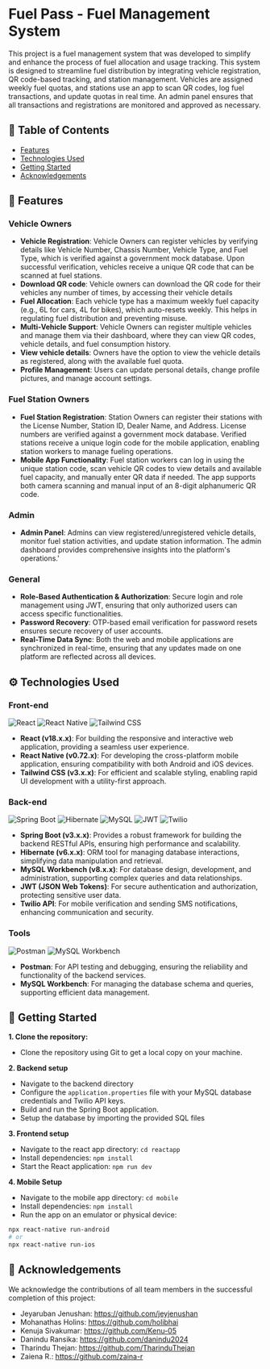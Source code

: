 # Fuel Pass - Fuel Management System
This project is a fuel management system that was developed to simplify and enhance the process of fuel allocation and usage tracking. This system is designed to streamline fuel distribution by integrating vehicle registration, QR code-based tracking, and station management. Vehicles are assigned weekly fuel quotas, and stations use an app to scan QR codes, log fuel transactions, and update quotas in real time. An admin panel ensures that all transactions and registrations are monitored and approved as necessary.

## 📑 Table of Contents
- [Features](#-features)
- [Technologies Used](#-technologies-used)
- [Getting Started](#-getting-started)
- [Acknowledgements](#-acknowledgements)


## 🚀 Features

### Vehicle Owners
- **Vehicle Registration**: Vehicle Owners can register vehicles by verifying details like Vehicle Number, Chassis Number, Vehicle Type, and Fuel Type, which is verified against a government mock database. Upon successful verification, vehicles receive a unique QR code that can be scanned at fuel stations.
- **Download QR code**: Vehicle owners can download the QR code for their vehicles any number of times, by accessing their vehicle details
- **Fuel Allocation**: Each vehicle type has a maximum weekly fuel capacity (e.g., 6L for cars, 4L for bikes), which auto-resets weekly. This helps in regulating fuel distribution and preventing misuse.
- **Multi-Vehicle Support**: Vehicle Owners can register multiple vehicles and manage them via their dashboard, where they can view QR codes, vehicle details, and fuel consumption history.
- **View vehicle details**: Owners have the option to view the vehicle details as registered, along with the available fuel quota.
- **Profile Management**: Users can update personal details, change profile pictures, and manage account settings.

### Fuel Station Owners
- **Fuel Station Registration**: Station Owners can register their stations with the License Number, Station ID, Dealer Name, and Address. License numbers are verified against a government mock database. Verified stations receive a unique login code for the mobile application, enabling station workers to manage fueling operations.
- **Mobile App Functionality**: Fuel station workers can log in using the unique station code, scan vehicle QR codes to view details and available fuel capacity, and manually enter QR data if needed. The app supports both camera scanning and manual input of an 8-digit alphanumeric QR code.
  
### Admin
- **Admin Panel**: Admins can view registered/unregistered vehicle details, monitor fuel station activities, and update station information. The admin dashboard provides comprehensive insights into the platform's operations.'

### General
- **Role-Based Authentication & Authorization**: Secure login and role management using JWT, ensuring that only authorized users can access specific functionalities.
- **Password Recovery**: OTP-based email verification for password resets ensures secure recovery of user accounts.
- **Real-Time Data Sync**: Both the web and mobile applications are synchronized in real-time, ensuring that any updates made on one platform are reflected across all devices.



## ⚙ Technologies Used

### Front-end 
![React](https://img.shields.io/badge/Frontend-React-blue?logo=react)  ![React Native](https://img.shields.io/badge/Mobile-React%20Native-61DAFB?logo=react)  ![Tailwind CSS](https://img.shields.io/badge/Styling-Tailwind%20CSS-38B2AC?logo=tailwindcss) 
- **React (v18.x.x)**: For building the responsive and interactive web application, providing a seamless user experience.
- **React Native (v0.72.x)**: For developing the cross-platform mobile application, ensuring compatibility with both Android and iOS devices.
- **Tailwind CSS (v3.x.x)**: For efficient and scalable styling, enabling rapid UI development with a utility-first approach.
  
### Back-end

![Spring Boot](https://img.shields.io/badge/Backend-Spring%20Boot-orange?logo=spring)  ![Hibernate](https://img.shields.io/badge/ORM-Hibernate-red)  ![MySQL](https://img.shields.io/badge/Database-MySQL-4479A1?logo=mysql)  ![JWT](https://img.shields.io/badge/Auth-JWT-yellow)  ![Twilio](https://img.shields.io/badge/SMS-Twilio-ff0000)  

- **Spring Boot (v3.x.x)**: Provides a robust framework for building the backend RESTful APIs, ensuring high performance and scalability.
- **Hibernate (v6.x.x)**: ORM tool for managing database interactions, simplifying data manipulation and retrieval.
- **MySQL Workbench (v8.x.x)**: For database design, development, and administration, supporting complex queries and data relationships.
- **JWT (JSON Web Tokens)**: For secure authentication and authorization, protecting sensitive user data.
- **Twilio API**: For mobile verification and sending SMS notifications, enhancing communication and security.
  
  
### Tools

![Postman](https://img.shields.io/badge/API-Postman-orange)    ![MySQL Workbench](https://img.shields.io/badge/DB%20Tool-MySQL%20Workbench-4479A1?logo=mysql)

- **Postman**: For API testing and debugging, ensuring the reliability and functionality of the backend services.
- **MySQL Workbench**: For managing the database schema and queries, supporting efficient data management.

  

## 📂 Getting Started
**1. Clone the repository:**  
- Clone the repository using Git to get a local copy on your machine.

**2. Backend setup**  
- Navigate to the backend directory
- Configure the `application.properties` file with your MySQL database credentials and Twilio API keys.
- Build and run the Spring Boot application.
- Setup the database by importing the provided SQL files

**3. Frontend setup**
- Navigate to the react app directory: `cd reactapp`
- Install dependencies: `npm install`
- Start the React application: `npm run dev`

**4. Mobile Setup**
- Navigate to the mobile app directory: `cd mobile`
- Install dependencies: `npm install`
- Run the app on an emulator or physical device:
```sh
npx react-native run-android  
# or  
npx react-native run-ios
```



## 🤝 Acknowledgements
We acknowledge the contributions of all team members in the successful completion of this project:
- Jeyaruban Jenushan: https://github.com/jeyjenushan
- Mohanathas Holins: https://github.com/holibhai
- Kenuja Sivakumar: https://github.com/Kenu-05
- Danindu Ransika: https://github.com/danindu2024
- Tharindu Thejan: https://github.com/TharinduThejan
- Zaiena R.: https://github.com/zaina-r









